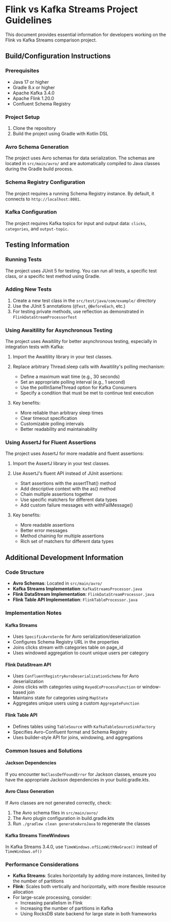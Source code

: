 # Flink vs Kafka Streams Project Guidelines

This document provides essential information for developers working on the Flink vs Kafka Streams comparison project.

## Build/Configuration Instructions

### Prerequisites
- Java 17 or higher
- Gradle 8.x or higher
- Apache Kafka 3.4.0
- Apache Flink 1.20.0
- Confluent Schema Registry

### Project Setup
1. Clone the repository
2. Build the project using Gradle with Kotlin DSL

### Avro Schema Generation
The project uses Avro schemas for data serialization. The schemas are located in `src/main/avro/` and are automatically compiled to Java classes during the Gradle build process.

### Schema Registry Configuration
The project requires a running Schema Registry instance. By default, it connects to `http://localhost:8081`.

### Kafka Configuration
The project requires Kafka topics for input and output data: `clicks`, `categories`, and `output-topic`.

## Testing Information

### Running Tests
The project uses JUnit 5 for testing. You can run all tests, a specific test class, or a specific test method using Gradle.

### Adding New Tests
1. Create a new test class in the `src/test/java/com/example/` directory
2. Use the JUnit 5 annotations (`@Test`, `@BeforeEach`, etc.)
3. For testing private methods, use reflection as demonstrated in `FlinkDataStreamProcessorTest`

### Using Awaitility for Asynchronous Testing
The project uses Awaitility for better asynchronous testing, especially in integration tests with Kafka:

1. Import the Awaitility library in your test classes.

2. Replace arbitrary Thread.sleep calls with Awaitility's polling mechanism:
   - Define a maximum wait time (e.g., 30 seconds)
   - Set an appropriate polling interval (e.g., 1 second)
   - Use the pollInSameThread option for Kafka Consumers
   - Specify a condition that must be met to continue test execution

3. Key benefits:
   - More reliable than arbitrary sleep times
   - Clear timeout specification
   - Customizable polling intervals
   - Better readability and maintainability

### Using AssertJ for Fluent Assertions
The project uses AssertJ for more readable and fluent assertions:

1. Import the AssertJ library in your test classes.

2. Use AssertJ's fluent API instead of JUnit assertions:
   - Start assertions with the assertThat() method
   - Add descriptive context with the as() method
   - Chain multiple assertions together
   - Use specific matchers for different data types
   - Add custom failure messages with withFailMessage()

3. Key benefits:
   - More readable assertions
   - Better error messages
   - Method chaining for multiple assertions
   - Rich set of matchers for different data types

## Additional Development Information

### Code Structure
- **Avro Schemas**: Located in `src/main/avro/`
- **Kafka Streams Implementation**: `KafkaStreamsProcessor.java`
- **Flink DataStream Implementation**: `FlinkDataStreamProcessor.java`
- **Flink Table API Implementation**: `FlinkTableProcessor.java`

### Implementation Notes

#### Kafka Streams
- Uses `SpecificAvroSerde` for Avro serialization/deserialization
- Configures Schema Registry URL in the properties
- Joins clicks stream with categories table on page_id
- Uses windowed aggregation to count unique users per category

#### Flink DataStream API
- Uses `ConfluentRegistryAvroDeserializationSchema` for Avro deserialization
- Joins clicks with categories using `KeyedCoProcessFunction` or window-based join
- Maintains state for categories using `MapState`
- Aggregates unique users using a custom `AggregateFunction`

#### Flink Table API
- Defines tables using `TableSource` with `KafkaTableSourceSinkFactory`
- Specifies Avro-Confluent format and Schema Registry
- Uses builder-style API for joins, windowing, and aggregations

### Common Issues and Solutions

#### Jackson Dependencies
If you encounter `NoClassDefFoundError` for Jackson classes, ensure you have the appropriate Jackson dependencies in your build.gradle.kts.

#### Avro Class Generation
If Avro classes are not generated correctly, check:
1. The Avro schema files in `src/main/avro/`
2. The Avro plugin configuration in build.gradle.kts
3. Run `./gradlew clean generateAvroJava` to regenerate the classes

#### Kafka Streams TimeWindows
In Kafka Streams 3.4.0, use `TimeWindows.ofSizeWithNoGrace()` instead of `TimeWindows.of()`

### Performance Considerations
- **Kafka Streams**: Scales horizontally by adding more instances, limited by the number of partitions
- **Flink**: Scales both vertically and horizontally, with more flexible resource allocation
- For large-scale processing, consider:
  - Increasing parallelism in Flink
  - Increasing the number of partitions in Kafka
  - Using RocksDB state backend for large state in both frameworks
